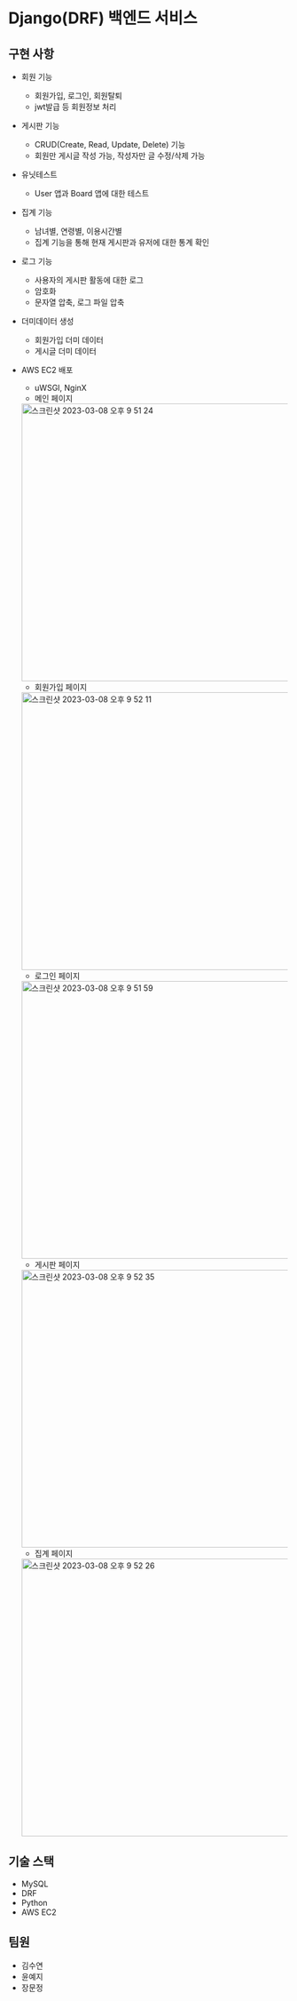 # Django(DRF) 백엔드 서비스

## 구현 사항
- 회원 기능
    - 회원가입, 로그인, 회원탈퇴
    - jwt발급 등 회원정보 처리
- 게시판 기능
    - CRUD(Create, Read, Update, Delete) 기능
    - 회원만 게시글 작성 가능, 작성자만 글 수정/삭제 가능
- 유닛테스트
    - User 앱과 Board 앱에 대한 테스트
- 집계 기능
    - 남녀별, 연령별, 이용시간별
    - 집계 기능을 통해 현재 게시판과 유저에 대한 통계 확인
- 로그 기능
    - 사용자의 게시판 활동에 대한 로그
    - 암호화
    - 문자열 압축, 로그 파일 압축
- 더미데이터 생성
    - 회원가입 더미 데이터
    - 게시글 더미 데이터
- AWS EC2 배포
    - uWSGI, NginX 
    - 메인 페이지
    <img width="500" alt="스크린샷 2023-03-08 오후 9 51 24" src="https://user-images.githubusercontent.com/62207156/223719463-51d0fb8b-bf8a-4013-83e9-8fe6cfa5ff3a.png">
    
    - 회원가입 페이지
    <img width="500" alt="스크린샷 2023-03-08 오후 9 52 11" src="https://user-images.githubusercontent.com/62207156/223719838-20349a5f-e562-4ba1-8b15-4e4b3a22aa99.png">
    
    - 로그인 페이지
    <img width="500" alt="스크린샷 2023-03-08 오후 9 51 59" src="https://user-images.githubusercontent.com/62207156/223719647-6c09d44f-0095-423f-8477-97d49b6c2adc.png">
    
    - 게시판 페이지
    <img width="500" alt="스크린샷 2023-03-08 오후 9 52 35" src="https://user-images.githubusercontent.com/62207156/223720042-2f791cc7-f096-4e27-8d8d-3fb011f9593a.png">
    
    - 집계 페이지
    <img width="500" alt="스크린샷 2023-03-08 오후 9 52 26" src="https://user-images.githubusercontent.com/62207156/223720149-d32c1fb9-6ff9-42b9-affb-3beebd3b4e97.png">

## 기술 스택
- MySQL
- DRF
- Python
- AWS EC2

## 팀원
- 김수연 
- 윤예지
- 장문정
